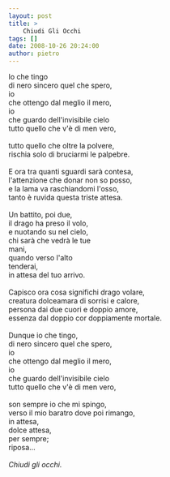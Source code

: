 ```yaml
---
layout: post
title: >
    Chiudi Gli Occhi
tags: []
date: 2008-10-26 20:24:00
author: pietro
---
```

Io che tingo<br/>di nero sincero quel che spero,<br/>io<br/>che ottengo dal meglio il mero,<br/>io<br/>che guardo dell'invisibile cielo<br/>tutto quello che v'è di men vero,<br/><br/>tutto quello che oltre la polvere,<br/>rischia solo di bruciarmi le palpebre.<br/><br/>E ora tra quanti sguardi sarà contesa,<br/>l'attenzione che donar non so posso,<br/>e la lama va raschiandomi l'osso,<br/>tanto è ruvida questa triste attesa.<br/><br/>Un battito, poi due,<br/>il drago ha preso il volo,<br/>e nuotando su nel cielo,<br/>chi sarà che vedrà le tue<br/>mani,<br/>quando verso l'alto<br/>tenderai,<br/>in attesa del tuo arrivo.<br/><br/>Capisco ora cosa significhi drago volare,<br/>creatura dolceamara di sorrisi e calore,<br/>persona dai due cuori e doppio amore,<br/>essenza dal doppio cor doppiamente mortale.<br/><br/>Dunque io che tingo,<br/>di nero sincero quel che spero,<br/>io<br/>che ottengo dal meglio il mero,<br/>io<br/>che guardo dell'invisibile cielo<br/>tutto quello che v'è di men vero,<br/><br/>son sempre io che mi spingo,<br/>verso il mio baratro dove poi rimango,<br/>in attesa,<br/>dolce attesa,<br/>per sempre;<br/>riposa...<br/><br/><span style="font-style: italic">Chiudi gli occhi.</span>
